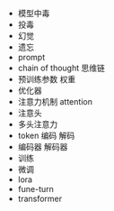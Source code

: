 * 模型中毒
* 投毒
* 幻觉
* 遗忘
* prompt
* chain of thought 思维链
* 预训练参数 权重
* 优化器
* 注意力机制 attention
* 注意头
* 多头注意力
* token 编码 解码
* 编码器 解码器
* 训练
* 微调
* lora
* fune-turn
* transformer
